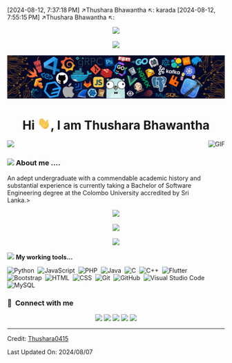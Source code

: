 [2024-08-12, 7:37:18 PM] ↗️Thushara Bhawantha ↖️: karada
[2024-08-12, 7:55:15 PM] ↗️Thushara Bhawantha ↖️: <p align="center"><img src="animation.gif" width="35%"></p>

<p align="center">
<img src="https://readme-typing-svg.herokuapp.com?font=Architects+Daughter&center=true&vCenter=true&duration=3000&color=%2338C2FF&size=40&height=200&width=800&lines=Heyyy!+I'm+Thushara+Bhawantha+%3C3;I'+am+a+2nd+yr+Undergraduate+at+UOC;I'+am+a+Software+Engineer;Welcome+to+my+profile+!">
</p>

<p align="center"><img src="https://raw.githubusercontent.com/KevinPatel04/KevinPatel04/master/header.png"></p>

<h1 align="center">Hi <img src="https://raw.githubusercontent.com/KevinPatel04/KevinPatel04/master/Hi.gif" width="30px">, I am Thushara Bhawantha </h1>
<img src="https://user-images.githubusercontent.com/73097560/115834477-dbab4500-a447-11eb-908a-139a6edaec5c.gif">

<img align="right" alt="GIF" height="160px" src="https://media.giphy.com/media/Ah3zHH7hvsSB2/giphy.gif" />

### <img src="https://media.giphy.com/media/iY8CRBdQXODJSCERIr/giphy.gif" width="30px">&nbsp;**About me ....**
<p>An adept undergraduate with a commendable academic history and substantial
experience is currently taking a Bachelor of Software Engineering degree at the
Colombo University accredited by Sri Lanka.>







<p  align="center">
<img src="https://user-images.githubusercontent.com/73097560/115834477-dbab4500-a447-11eb-908a-139a6edaec5c.gif">             
<br><p align="center" ><img src="https://github-readme-stats.vercel.app/api?username=Thushara1020&count_private=true&show_icons=true&&theme=chartreuse-dark&include_all_commits=true" width="400"></p> 
<p align="center" ><img src="https://github-readme-streak-stats.herokuapp.com?user=KevinPatel04&theme=chartreuse-dark"></p>

<img src="https://media.giphy.com/media/iY8CRBdQXODJSCERIr/giphy.gif" width="30px">&nbsp;**My working tools...**

![Python](https://img.shields.io/badge/-Python-05122A?style=flat&logo=python)&nbsp;
![JavaScript](https://img.shields.io/badge/-JavaScript-05122A?style=flat&logo=javascript)&nbsp;
![PHP](https://img.shields.io/badge/-PHP-05122A?style=flat&logo=php&logoColor=777BB4)&nbsp;
![Java](https://img.shields.io/badge/-Java-05122A?style=flat&logo=Java&logoColor=FFA518)&nbsp;
![C](https://img.shields.io/badge/-C-05122A?style=flat&logo=C&logoColor=A8B9CC)&nbsp;
![C++](https://img.shields.io/badge/-C++-05122A?style=flat&logo=C%2B%2B&logoColor=00599C)&nbsp;
![Flutter](https://img.shields.io/badge/-Flutter-05122A?style=flat&logo=flutter&logoColor=02569B)&nbsp;
![Bootstrap](https://img.shields.io/badge/-Bootstrap-05122A?style=flat&logo=bootstrap&logoColor=563D7C)&nbsp;
![HTML](https://img.shields.io/badge/-HTML-05122A?style=flat&logo=HTML5)&nbsp;
![CSS](https://img.shields.io/badge/-CSS-05122A?style=flat&logo=CSS3&logoColor=1572B6)&nbsp;
![Git](https://img.shields.io/badge/-Git-05122A?style=flat&logo=git)&nbsp;
![GitHub](https://img.shields.io/badge/-GitHub-05122A?style=flat&logo=github)&nbsp;
![Visual Studio Code](https://img.shields.io/badge/-Visual%20Studio%20Code-05122A?style=flat&logo=visual-studio-code&logoColor=007ACC)&nbsp;
![MySQL](https://img.shields.io/badge/-MySQL-05122A?style=flat&logo=mysql&logoColor=4479A1)&nbsp;



### :link: &nbsp;Connect with me

<p align="center">
<a href="https://kevinpatel.me/blog"><img src="https://img.shields.io/badge/-Thushara.me-3423A6?style=for-the-badge&logo=Google-Chrome&logoColor=white"/></a>
<a href="https://www.linkedin.com/in/thushara-bawantha-42091b2a9/"><img src="https://img.shields.io/badge/-Thushara%20Bhawantha-0077B5?style=for-the-badge&logo=Linkedin&logoColor=white"/></a>
<a href="thusharabawantha2001@gmail.com"><img src="https://img.shields.io/badge/-thusharabawantha2001@gmail.com-D14836?style=for-the-badge&logo=Gmail&logoColor=white"/></a>
<a href="(https://www.instagram.com/thushara_bhawantha_/)"><img src="https://img.shields.io/badge/-thushara.me-E4405F?style=for-the-badge&logo=Instagram&logoColor=white"/></a>
<a href="https://twitter.com/patelkvin04"><img src="https://img.shields.io/badge/-thushara-1DA1F2?style=for-the-badge&logo=twitter&logoColor=white"/></a>
</p>

---
Credit: [Thushara0415](https://github.com/Thushara0415)

Last Updated On: 2024/08/07
